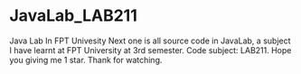 # JavaLab_LAB211
Java Lab In FPT Univesity
Next one is all source code in JavaLab, a subject I have learnt at FPT University at 3rd semester. Code subject: LAB211.
Hope you giving me 1 star. Thank for watching. 
